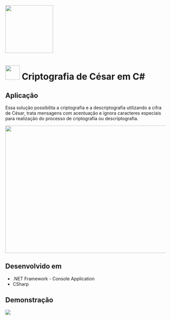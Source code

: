 ﻿<img src="#" height="150" width="150">

<h1><img src="#" height="45" width="45"> Criptografia de César em C# </h1>

<h2>Aplicação</h2>

Essa solução possibilita a criptografia e a descriptografia utilizando a cifra de César, trata mensagens com acentuação e ignora caracteres especiais para realização do processo de criptografia ou descriptografia.

<img src="#" height="400" width="600" position=center>

<h2>Desenvolvido em</h2>
<ul>
<li>.NET Framework - Console Application</li>
<li>CSharp</li>

</ul>

<h2>Demonstração</h2>

<img src="#">